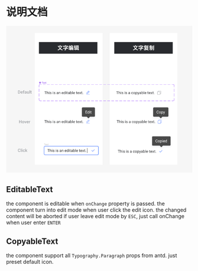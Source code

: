 # 说明文档
![img.png](./img.png)

## EditableText
the component is editable when `onChange` property is passed. the component turn into edit mode when user click the edit icon. the changed content will be aborted if user leave edit mode by `ESC`, just call onChange when user enter `ENTER`

## CopyableText
the component support all `Typography.Paragraph` props from antd. just preset default icon.